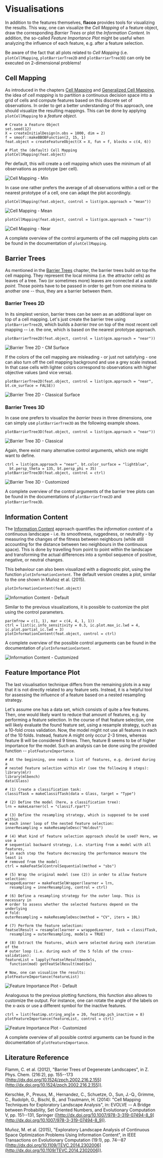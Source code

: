 # Visualisations
In addition to the features themselves, **flacco** provides tools for visualizing the results. This way, one can visualize the *Cell Mapping* of a feature object, draw the corresponding *Barrier Trees* or plot the *Information Content*.
In addition, the so-called *Feature Importance Plot* might be useful when analyzing the influence of each feature, e.g. after a feature selection.

Be aware of the fact that all plots related to *Cell Mapping* (i.e. `plotCellMapping`, `plotBarrierTree2D` and `plotBarrierTree3D`) can only be executed on 2-dimensional problems!

## Cell Mapping
As introduced in the chapters [Cell Mapping](cm.md) and [Generalized Cell Mapping](gcm.md), the idea of *cell mapping* is to partition a continuous decision space into a grid of cells and compute features based on this discrete set of observations.
In order to get a better understanding of this approach, one should visualize the resulting mappings. This can be done by applying `plotCellMapping` to a *feature object*.

```{r}
# Create a Feature Object
set.seed(12)
X = createInitialDesign(n.obs = 1000, dim = 2)
f = smoof::makeBBOBFunction(2, 15, 1)
feat.object = createFeatureObject(X = X, fun = f, blocks = c(4, 6))

# Plot the (default) Cell Mapping
plotCellMapping(feat.object)
``` 

Per default, this will create a cell mapping which uses the minimum of all observations as prototype (per cell).

![Cell Mapping - Min](example_cm1.png)

In case one rather prefers the average of all observations within a cell or the nearest prototype of a cell, one can adapt the plot accordingly.

```{r}
plotCellMapping(feat.object, control = list(gcm.approach = "mean"))
```

![Cell Mapping - Mean](example_cm2.png)

```{r}
plotCellMapping(feat.object, control = list(gcm.approach = "near"))
```

![Cell Mapping - Near](example_cm3.png)

A complete overview of the control arguments of the cell mapping plots can be found in the documentation of `plotCellMapping`.

## Barrier Trees

As mentioned in the [Barrier Trees](barriertrees.md) chapter, the barrier trees build on top the cell mapping. They represent the local minima (i.e. the attractor cells) as leaves of a tree. Two (or sometimes more) leaves are connected at a *saddle point*. Those points have to be passed in order to get from one minima to another one -- thus, they are a barrier between them.

### Barrier Trees 2D

In its simplest version, barrier trees can be seen as an additional layer on top of a cell mapping. Let's just create the barrier tree using `plotBarrierTree2D`, which builds a *barrier tree* on top of the most recent cell mapping -- i.e. the one, which is based on the nearest prototype approach.

```{r}
plotBarrierTree2D(feat.object, control = list(gcm.approach = "near"))
```

![Barrier Tree 2D - CM Surface](example_bt2d_1.png)

If the colors of the cell mapping are misleading - or just not satisfying - one can also turn off the cell mapping background and use a grey scale instead. In that case cells with lighter colors correspond to observations with higher objective values (and vice versa).

```{r}
plotBarrierTree2D(feat.object, control = list(gcm.approach = "near", bt.cm_surface = FALSE))
```

![Barrier Tree 2D - Classical Surface](example_bt2d_2.png)

### Barrier Trees 3D

In case one prefers to visualize the *barrier trees* in three dimensions, one can simply use `plotBarrierTree3D` as the following example shows.

```{r}
plotBarrierTree3D(feat.object, control = list(gcm.approach = "near"))
```

![Barrier Tree 3D - Classical](example_bt3d_1.svg)

Again, there exist many alternative control arguments, which one might want to define.

```{r}
ctrl = list(gcm.approach = "near", bt.color_surface = "lightblue",
  bt.persp_theta = 135, bt.persp_phi = 35)
plotBarrierTree3D(feat.object, control = ctrl)
```

![Barrier Tree 3D - Customized](example_bt3d_2.svg)

A complete overview of the control arguments of the barrier tree plots can be found in the documentations of `plotBarrierTree2D` and `plotBarrierTree3D`.

## Information Content

The [Information Content](ic.md) approach quantifies the *information content* of a continuous landscape - i.e. its smoothness, ruggedness, or neutrality - by measuring the changes of the fitness between neighbours (while still accounting for the distance between two neighbours in the continuous space). This is done by travelling from point to point within the landscape and transforming the actual differences into a symbol sequence of positive, negative, or neutral changes.

This behaviour can also been visualized with a diagnostic plot, using the function `plotInformationContent`. The default version creates a plot, similar to the one shown in Mu&ntilde;oz et al. (2015).

```{r}
plotInformationContent(feat.object)
```

![Information Content - Default](example_info1.svg)

Similar to the previous visualizations, it is possible to customize the plot using the control parameters.

```{r}
par(mfrow = c(1, 1), mar = c(4, 4, 1, 1))
ctrl = list(ic.info_sensitivity = 0.3, ic.plot.max_ic.lwd = 4, ic.plot.partial_ic.lwd = 3)
plotInformationContent(feat.object, control = ctrl)
```

A complete overview of the possible control arguments can be found in the documentation of `plotInformationContent`.


![Information Content - Customized](example_info2.svg)

## Feature Importance Plot

The last visualisation technique differs from the remaining plots in a way that it is not directly related to any feature sets. Instead, it is a helpful tool for assessing the influence of a feature based on a nested resampling strategy.

Let's assume one has a data set, which consists of quite a few features. Then, one would likely want to reduce that amount of features, e.g. by performing a feature selection. In the course of that feature selection, one will likely evaluate the found feature set, using a resample strategy, such as a 10-fold cross validation. Now, the model might not use all features in each of the 10 folds. Instead, feature A might only occur 2-3 times, whereas feature B will be considered 9 times. Then, feature B seems to be of higher importance for the model. Such an analysis can be done using the provided function -- `plotFeatureImportance`.

```{r}
# At the beginning, one needs a list of features, e.g. derived during a
# nested feature selection within mlr (see the following 8 steps):
library(mlr)
library(mlbench)
data(Glass)

# (1) Create a classification task:
classifTask = makeClassifTask(data = Glass, target = "Type")

# (2) Define the model (here, a classification tree):
lrn = makeLearner(cl = "classif.rpart")

# (3) Define the resampling strategy, which is supposed to be used within 
# each inner loop of the nested feature selection:
innerResampling = makeResampleDesc("Holdout")

# (4) What kind of feature selection approach should be used? Here, we use a
# sequential backward strategy, i.e. starting from a model with all features,
# in each step the feature decreasing the performance measure the least is
# removed from the model:
ctrl = makeFeatSelControlSequential(method = "sbs")

# (5) Wrap the original model (see (2)) in order to allow feature selection:
wrappedLearner = makeFeatSelWrapper(learner = lrn,
  resampling = innerResampling, control = ctrl)

# (6) Define a resampling strategy for the outer loop. This is necessary in
# order to assess whether the selected features depend on the underlying
# fold:
outerResampling = makeResampleDesc(method = "CV", iters = 10L)

# (7) Perform the feature selection:
featselResult = resample(learner = wrappedLearner, task = classifTask,
  resampling = outerResampling, models = TRUE)

# (8) Extract the features, which were selected during each iteration of the
# outer loop (i.e. during each of the 5 folds of the cross-validation):
featureList = lapply(featselResult$models, 
  function(mod) getFeatSelResult(mod)$x)
  
# Now, one can visualise the results:
plotFeatureImportance(featureList)
```

![Feature Importance Plot - Default](example_feat_imp1.svg)

Analoguous to the previous plotting functions, this function also allows to customize the output. For instance, one can rotate the angle of the labels on the x-axis or use a different symbol for the inactive features.

```{r}
ctrl = list(featimp.string_angle = 20, featimp.pch_inactive = 8)
plotFeatureImportance(featureList, control = ctrl)
```
![Feature Importance Plot - Customized](example_feat_imp2.svg)

A complete overview of all possible control arguments can be found in the documentation of `plotFeatureImportance`.

## Literature Reference
Flamm, C. et al. (2012), "Barrier Trees of Degenerate Landscapes", in Z. Phys. Chem. (216:2), pp. 155--173 ([http://dx.doi.org/10.1524/zpch.2002.216.2.155](http://dx.doi.org/10.1524/zpch.2002.216.2.155)).

Kerschke, P., Preuss, M., Hernandez, C., Schuetze, O., Sun, J.-Q., Grimme, C., Rudolph, G., Bischl, B., and Trautmann, H. (2014): "Cell Mapping Techniques for Exploratory Landscape Analysis", in: EVOLVE -- A Bridge between Probability, Set Oriented Numbers, and Evolutionary Computation V, pp. 151--131, Springer ([http://dx.doi.org/10.1007/978-3-319-07494-8_9](http://dx.doi.org/10.1007/978-3-319-07494-8_9)).

Mu&ntilde;oz, M. et al. (2015), "Exploratory Landscape Analysis of Continuous Space Optimization Problems Using Information Content", in IEEE Transactions on Evolutionary Computation (19:1), pp. 74--87 ([http://dx.doi.org/10.1109/TEVC.2014.2302006](http://dx.doi.org/10.1109/TEVC.2014.2302006)).
